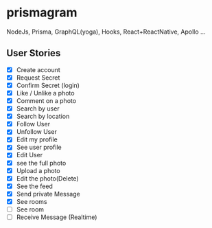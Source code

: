 # prismagram

NodeJs, Prisma, GraphQL(yoga), Hooks, React+ReactNative, Apollo ...

## User Stories

- [x] Create account
- [x] Request Secret
- [x] Confirm Secret (login)
- [x] Like / Unlike a photo
- [x] Comment on a photo
- [x] Search by user
- [x] Search by location
- [x] Follow User
- [x] Unfollow User
- [x] Edit my profile
- [x] See user profile
- [x] Edit User
- [x] see the full photo
- [x] Upload a photo
- [x] Edit the photo(Delete)
- [x] See the feed
- [x] Send private Message
- [x] See rooms
- [ ] See room
- [ ] Receive Message (Realtime)
